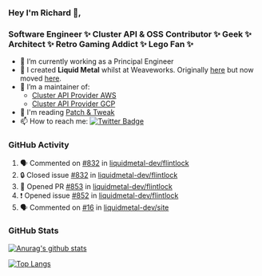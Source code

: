 ### Hey I'm Richard 👋, 

<h3 align="left">Software Engineer ✨ Cluster API & OSS Contributor ✨ Geek ✨ Architect ✨ Retro Gaming Addict ✨ Lego Fan ✨</h3>

- 🔭 I’m currently working as a Principal Engineer
- 📯 I created **Liquid Metal** whilst at Weaveworks. Originally [here](https://github.com/weaveworks-liquidmetal) but now moved [here](https://github.com/liquidmetal-dev).
- 👯 I’m a maintainer of:
  -  [Cluster API Provider AWS](https://github.com/kubernetes-sigs/cluster-api-provider-aws)
  -  [Cluster API Provider GCP](https://github.com/kubernetes-sigs/cluster-api-provider-gcp)
- 💬 I'm reading [Patch & Tweak](https://bjooks.com/products/patch-tweak-exploring-modular-synthesis)
- 📫 How to reach me: [![Twitter Badge](https://img.shields.io/badge/-@fruit_case-00acee?style=flat&logo=Twitter&logoColor=white)](https://twitter.com/intent/follow?screen_name=fruit_case "Follow on Twitter")

### GitHub Activity 

<!--START_SECTION:activity-->
1. 🗣 Commented on [#832](https://github.com/liquidmetal-dev/flintlock/issues/832#issuecomment-2213617083) in [liquidmetal-dev/flintlock](https://github.com/liquidmetal-dev/flintlock)
2. 🔒 Closed issue [#832](https://github.com/liquidmetal-dev/flintlock/issues/832) in [liquidmetal-dev/flintlock](https://github.com/liquidmetal-dev/flintlock)
3. 💪 Opened PR [#853](https://github.com/liquidmetal-dev/flintlock/pull/853) in [liquidmetal-dev/flintlock](https://github.com/liquidmetal-dev/flintlock)
4. ❗ Opened issue [#852](https://github.com/liquidmetal-dev/flintlock/issues/852) in [liquidmetal-dev/flintlock](https://github.com/liquidmetal-dev/flintlock)
5. 🗣 Commented on [#16](https://github.com/liquidmetal-dev/site/issues/16#issuecomment-2212411752) in [liquidmetal-dev/site](https://github.com/liquidmetal-dev/site)
<!--END_SECTION:activity-->

### GitHub Stats

[![Anurag's github stats](https://github-readme-stats.vercel.app/api?username=richardcase&count_private=true&show_icons=true)](https://github.com/anuraghazra/github-readme-stats)

[![Top Langs](https://github-readme-stats.vercel.app/api/top-langs/?username=richardcase&hide=html&layout=compact)](https://github.com/anuraghazra/github-readme-stats)
